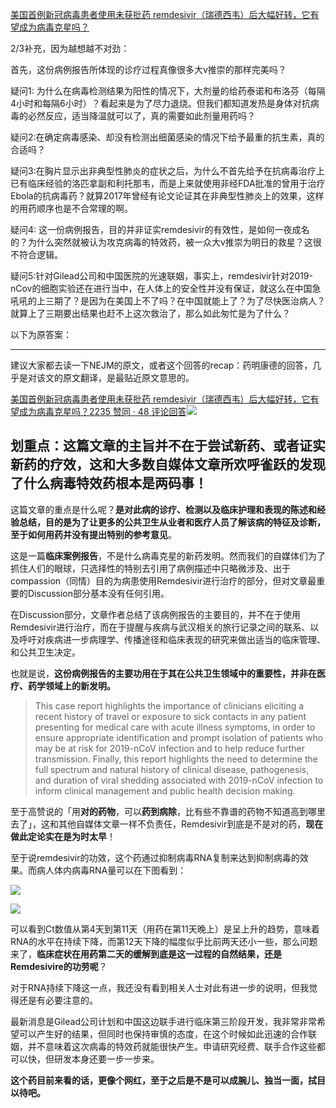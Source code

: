 [美国首例新冠病毒患者使用未获批药 remdesivir（瑞德西韦）后大幅好转，它有望成为病毒克星吗？](https://www.zhihu.com/question/368940464/answer/994380235)




  

2/3补充，因为越想越不对劲：

首先，这份病例报告所体现的诊疗过程真像很多大v推崇的那样完美吗？

疑问1: 为什么在病毒检测结果为阳性的情况下，大剂量的给药泰诺和布洛芬（每隔4小时和每隔6小时）？看起来是为了尽力退烧。但我们都知道发热是身体对抗病毒的必然反应，适当降温就可以了，真的需要如此剂量用药吗？

疑问2:在确定病毒感染、却没有检测出细菌感染的情况下给予最重的抗生素，真的合适吗？

疑问3:在胸片显示出非典型性肺炎的症状之后，为什么不首先给予在抗病毒治疗上已有临床经验的洛匹拿副和利托那韦，而是上来就使用非经FDA批准的曾用于治疗Ebola的抗病毒药？就算2017年曾经有论文论证其在非典型性肺炎上的效果，这样的用药顺序也是不合常理的啊。

疑问4: 这一份病例报告，目的并非证实remdesivir的有效性，是如何一夜成名的？为什么突然就被认为攻克病毒的特效药，被一众大v推崇为明日的救星？这很不符合逻辑。

疑问5:针对Gilead公司和中国医院的光速联姻，事实上，remdesivir针对2019-nCov的细胞实验还在进行当中，在人体上的安全性并没有保证，就这么在中国急吼吼的上三期了？是因为在美国上不了吗？在中国就能上了？为了尽快医治病人？就算上了三期要出结果也赶不上这次救治了，那么如此匆忙是为了什么？

以下为原答案：

---

建议大家都去读一下NEJM的原文，或者这个回答的recap：药明康德的回答，几乎是对该文的原文翻译，是最贴近原文意思的。

[美国首例新冠病毒患者使用未获批药 remdesivir（瑞德西韦）后大幅好转，它有望成为病毒克星吗？2235 赞同 · 48 评论回答![](https://pic1.zhimg.com/v2-931a57e03e9f7dbbc505d18d7859f752_180x120.jpg?source=c8b7c179)](https://www.zhihu.com/question/368940464/answer/993040786)

## 划重点：这篇文章的主旨并不在于尝试新药、或者证实新药的疗效，这和大多数自媒体文章所欢呼雀跃的发现了什么病毒特效药根本是两码事！

这篇文章的重点是什么呢？**是对此病的诊疗、检测以及临床护理和表现的陈述和经验总结，目的是为了让更多的公共卫生从业者和医疗人员了解该病的特征及诊断，至于如何用药并没有提出特别的参考意见**。

这是一篇**临床案例报告**，不是什么病毒克星的新药发明。然而我们的自媒体们为了抓住人们的眼球，只选择性的特别去引用了病例描述中只略微涉及、出于compassion（同情）目的为病患使用Remdesivir进行治疗的部分，但对文章最重要的Discussion部分基本没有任何引用。

在Discussion部分，文章作者总结了该病例报告的主要目的，并不在于使用Remdesivir进行治疗，而在于提醒与疾病与武汉相关的旅行记录之间的联系、以及呼吁对疾病进一步病理学、传播途径和临床表现的研究来做出适当的临床管理、和公共卫生决定。

也就是说，**这份病例报告的主要功用在于其在公共卫生领域中的重要性，并非在医疗、药学领域上的新发明。**

> This case report highlights the importance of clinicians eliciting a recent history of travel or exposure to sick contacts in any patient presenting for medical care with acute illness symptoms, in order to ensure appropriate identification and prompt isolation of patients who may be at risk for 2019-nCoV infection and to help reduce further transmission. Finally, this report highlights the need to determine the full spectrum and natural history of clinical disease, pathogenesis, and duration of viral shedding associated with 2019-nCoV infection to inform clinical management and public health decision making.

至于高赞说的「用**对的药物**，可以**药到病除**，比有些不靠谱的药物不知道高到哪里去了」，这和其他自媒体文章一样不负责任，Remdesivir到底是不是对的药，**现在做此定论实在是为时太早**！

至于说remdesivir的功效，这个药通过抑制病毒RNA复制来达到抑制病毒的效果。而病人体内病毒RNA量可以在下图看到：

![](https://pic3.zhimg.com/50/v2-c028bdb0c463c0c40d91332093c571bd_720w.jpg?source=c8b7c179)

![](https://pic3.zhimg.com/80/v2-c028bdb0c463c0c40d91332093c571bd_720w.jpg?source=c8b7c179)

可以看到Ct数值从第4天到第11天（用药在第11天晚上）是呈上升的趋势，意味着RNA的水平在持续下降，而第12天下降的幅度似乎比前两天还小一些，那么问题来了，**临床症状在用药第二天的缓解到底是这一过程的自然结果，还是Remdesivire的功劳呢**？

对于RNA持续下降这一点，我还没有看到相关人士对此有进一步的说明，但我觉得还是有必要注意的。

最新消息是Gilead公司计划和中国这边联手进行临床第三阶段开发，我非常非常希望可以产生好的结果，但同时也保持审慎的态度，在这个时候如此迅速的合作联姻，并不意味着这次病毒的特效药就能很快产生。申请研究经费、联手合作这些都可以快，但研发本身还要一步一步来。

**这个药目前来看的话，更像个网红，至于之后是不是可以成腕儿、独当一面，拭目以待吧。**